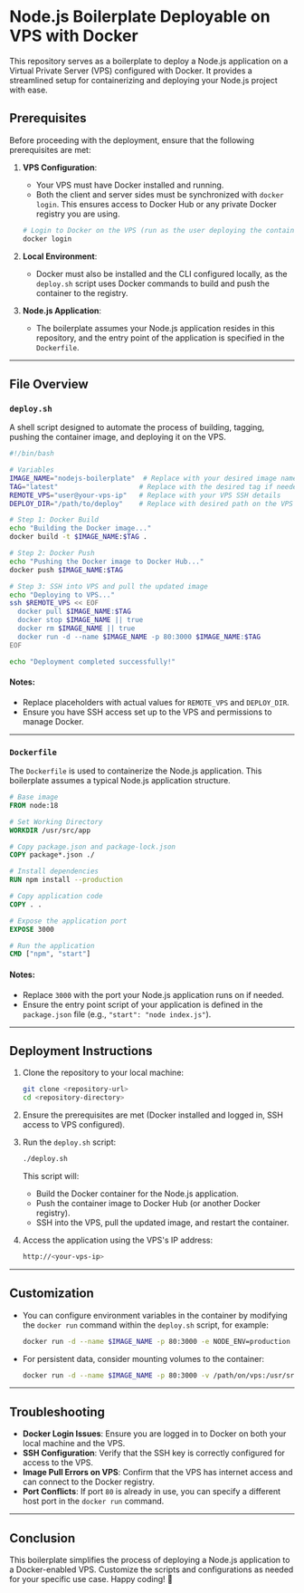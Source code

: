 # Node.js Boilerplate Deployable on VPS with Docker

This repository serves as a boilerplate to deploy a Node.js application on a Virtual Private Server (VPS) configured
with Docker. It provides a streamlined setup for containerizing and deploying your Node.js project with ease.

## Prerequisites

Before proceeding with the deployment, ensure that the following prerequisites are met:

1. **VPS Configuration**:
    - Your VPS must have Docker installed and running.
    - Both the client and server sides must be synchronized with `docker login`. This ensures access to Docker Hub or
      any private Docker registry you are using.

   ```bash
   # Login to Docker on the VPS (run as the user deploying the containers)
   docker login
   ```

2. **Local Environment**:
    - Docker must also be installed and the CLI configured locally, as the `deploy.sh` script uses Docker commands to
      build and push the container to the registry.

3. **Node.js Application**:
    - The boilerplate assumes your Node.js application resides in this repository, and the entry point of the
      application is specified in the `Dockerfile`.

---

## File Overview

### `deploy.sh`

A shell script designed to automate the process of building, tagging, pushing the container image, and deploying it on
the VPS.

```bash
#!/bin/bash

# Variables
IMAGE_NAME="nodejs-boilerplate"  # Replace with your desired image name
TAG="latest"                    # Replace with the desired tag if needed
REMOTE_VPS="user@your-vps-ip"   # Replace with your VPS SSH details
DEPLOY_DIR="/path/to/deploy"    # Replace with desired path on the VPS for deployment

# Step 1: Docker Build
echo "Building the Docker image..."
docker build -t $IMAGE_NAME:$TAG .

# Step 2: Docker Push
echo "Pushing the Docker image to Docker Hub..."
docker push $IMAGE_NAME:$TAG

# Step 3: SSH into VPS and pull the updated image
echo "Deploying to VPS..."
ssh $REMOTE_VPS << EOF
  docker pull $IMAGE_NAME:$TAG
  docker stop $IMAGE_NAME || true
  docker rm $IMAGE_NAME || true
  docker run -d --name $IMAGE_NAME -p 80:3000 $IMAGE_NAME:$TAG
EOF

echo "Deployment completed successfully!"
```

#### Notes:

- Replace placeholders with actual values for `REMOTE_VPS` and `DEPLOY_DIR`.
- Ensure you have SSH access set up to the VPS and permissions to manage Docker.

---

### `Dockerfile`

The `Dockerfile` is used to containerize the Node.js application. This boilerplate assumes a typical Node.js application
structure.

```dockerfile
# Base image
FROM node:18

# Set Working Directory
WORKDIR /usr/src/app

# Copy package.json and package-lock.json
COPY package*.json ./

# Install dependencies
RUN npm install --production

# Copy application code
COPY . .

# Expose the application port
EXPOSE 3000

# Run the application
CMD ["npm", "start"]
```

#### Notes:

- Replace `3000` with the port your Node.js application runs on if needed.
- Ensure the entry point script of your application is defined in the `package.json` file (e.g.,
  `"start": "node index.js"`).

---

## Deployment Instructions

1. Clone the repository to your local machine:
   ```bash
   git clone <repository-url>
   cd <repository-directory>
   ```

2. Ensure the prerequisites are met (Docker installed and logged in, SSH access to VPS configured).

3. Run the `deploy.sh` script:
   ```bash
   ./deploy.sh
   ```

   This script will:
    - Build the Docker container for the Node.js application.
    - Push the container image to Docker Hub (or another Docker registry).
    - SSH into the VPS, pull the updated image, and restart the container.

4. Access the application using the VPS's IP address:
   ```bash
   http://<your-vps-ip>
   ```

---

## Customization

- You can configure environment variables in the container by modifying the `docker run` command within the `deploy.sh`
  script, for example:
  ```bash
  docker run -d --name $IMAGE_NAME -p 80:3000 -e NODE_ENV=production $IMAGE_NAME:$TAG
  ```

- For persistent data, consider mounting volumes to the container:
  ```bash
  docker run -d --name $IMAGE_NAME -p 80:3000 -v /path/on/vps:/usr/src/app/data $IMAGE_NAME:$TAG
  ```

---

## Troubleshooting

- **Docker Login Issues**: Ensure you are logged in to Docker on both your local machine and the VPS.
- **SSH Configuration**: Verify that the SSH key is correctly configured for access to the VPS.
- **Image Pull Errors on VPS**: Confirm that the VPS has internet access and can connect to the Docker registry.
- **Port Conflicts**: If port `80` is already in use, you can specify a different host port in the `docker run` command.

---

## Conclusion

This boilerplate simplifies the process of deploying a Node.js application to a Docker-enabled VPS. Customize the
scripts and configurations as needed for your specific use case. Happy coding! 🚀